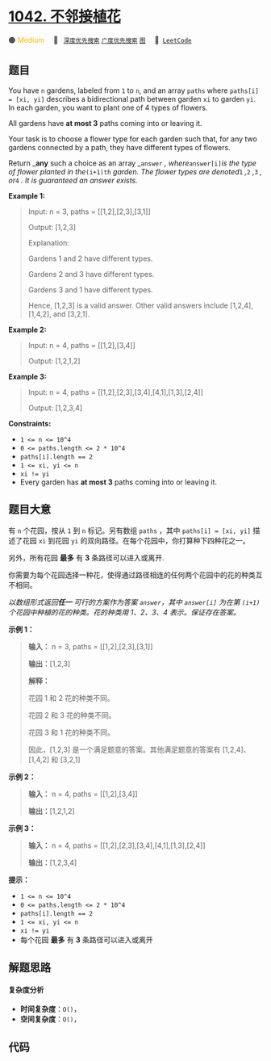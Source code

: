 # [1042. 不邻接植花](https://leetcode.com/problems/flower-planting-with-no-adjacent)

🟠 <font color=#ffb800>Medium</font>&emsp; 🔖&ensp; [`深度优先搜索`](/leetcode/outline/tag/depth-first-search.md) [`广度优先搜索`](/leetcode/outline/tag/breadth-first-search.md) [`图`](/leetcode/outline/tag/graph.md)&emsp; 🔗&ensp;[`LeetCode`](https://leetcode.com/problems/flower-planting-with-no-adjacent)


## 题目

You have `n` gardens, labeled from `1` to `n`, and an array `paths` where
`paths[i] = [xi, yi]` describes a bidirectional path between garden `xi` to
garden `yi`. In each garden, you want to plant one of 4 types of flowers.

All gardens have **at most 3** paths coming into or leaving it.

Your task is to choose a flower type for each garden such that, for any two
gardens connected by a path, they have different types of flowers.

Return _**any** such a choice as an array _`answer` _, where_`answer[i]`_is
the type of flower planted in the_`(i+1)th` _garden. The flower types are
denoted_`1` _,_`2` _,_`3` _, or_`4` _. It is guaranteed an answer exists._



**Example 1:**

> Input: n = 3, paths = [[1,2],[2,3],[3,1]]
> 
> Output: [1,2,3]
> 
> Explanation:
> 
> Gardens 1 and 2 have different types.
> 
> Gardens 2 and 3 have different types.
> 
> Gardens 3 and 1 have different types.
> 
> Hence, [1,2,3] is a valid answer. Other valid answers include [1,2,4], [1,4,2], and [3,2,1].

**Example 2:**

> Input: n = 4, paths = [[1,2],[3,4]]
> 
> Output: [1,2,1,2]

**Example 3:**

> Input: n = 4, paths = [[1,2],[2,3],[3,4],[4,1],[1,3],[2,4]]
> 
> Output: [1,2,3,4]

**Constraints:**

  * `1 <= n <= 10^4`
  * `0 <= paths.length <= 2 * 10^4`
  * `paths[i].length == 2`
  * `1 <= xi, yi <= n`
  * `xi != yi`
  * Every garden has **at most 3** paths coming into or leaving it.


## 题目大意

有 `n` 个花园，按从 `1` 到 `n` 标记。另有数组 `paths` ，其中 `paths[i] = [xi, yi]` 描述了花园 `xi`
到花园 `yi` 的双向路径。在每个花园中，你打算种下四种花之一。

另外，所有花园 **最多** 有 **3** 条路径可以进入或离开.

你需要为每个花园选择一种花，使得通过路径相连的任何两个花园中的花的种类互不相同。

_以数组形式返回**任一** 可行的方案作为答案 `answer`，其中 `answer[i]` 为在第 `(i+1)` 个花园中种植的花的种类。花的种类用
1、2、3、4 表示。保证存在答案。_



**示例 1：**

> 
> 
> 
> 
> 
> **输入：** n = 3, paths = [[1,2],[2,3],[3,1]]
> 
> **输出：**[1,2,3]
> 
> **解释：**
> 
> 花园 1 和 2 花的种类不同。
> 
> 花园 2 和 3 花的种类不同。
> 
> 花园 3 和 1 花的种类不同。
> 
> 因此，[1,2,3] 是一个满足题意的答案。其他满足题意的答案有 [1,2,4]、[1,4,2] 和 [3,2,1]
> 
> 

**示例 2：**

> 
> 
> 
> 
> 
> **输入：** n = 4, paths = [[1,2],[3,4]]
> 
> **输出：**[1,2,1,2]
> 
> 

**示例 3：**

> 
> 
> 
> 
> 
> **输入：** n = 4, paths = [[1,2],[2,3],[3,4],[4,1],[1,3],[2,4]]
> 
> **输出：**[1,2,3,4]
> 
> 



**提示：**

  * `1 <= n <= 10^4`
  * `0 <= paths.length <= 2 * 10^4`
  * `paths[i].length == 2`
  * `1 <= xi, yi <= n`
  * `xi != yi`
  * 每个花园 **最多** 有 **3** 条路径可以进入或离开


## 解题思路

#### 复杂度分析

- **时间复杂度**：`O()`，
- **空间复杂度**：`O()`，

## 代码

```javascript

```